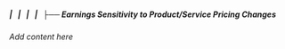 ##### |   |   |   |   ├── Earnings Sensitivity to Product/Service Pricing Changes

*Add content here*